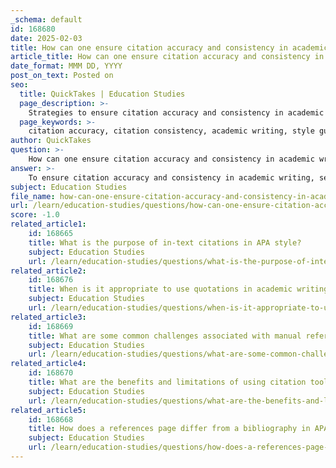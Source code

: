 ```yaml
---
_schema: default
id: 168680
date: 2025-02-03
title: How can one ensure citation accuracy and consistency in academic writing?
article_title: How can one ensure citation accuracy and consistency in academic writing?
date_format: MMM DD, YYYY
post_on_text: Posted on
seo:
  title: QuickTakes | Education Studies
  page_description: >-
    Strategies to ensure citation accuracy and consistency in academic writing, including familiarity with style guides, using citation tools, maintaining a comprehensive reference list, implementing in-text citations, thorough review, staying updated on practices, and seeking feedback.
  page_keywords: >-
    citation accuracy, citation consistency, academic writing, style guide, citation tools, reference list, in-text citations, editing citations, citation practices, academic integrity
author: QuickTakes
question: >-
    How can one ensure citation accuracy and consistency in academic writing?
answer: >-
    To ensure citation accuracy and consistency in academic writing, several strategies and best practices can be employed:\n\n1. **Familiarize Yourself with the Style Guide**: Understanding the specific rules and guidelines of the citation style you are using (e.g., APA, MLA, Chicago) is crucial. Each style has its own requirements for formatting citations, in-text citations, and the references page. Mastery of these elements helps maintain consistency throughout your work.\n\n2. **Use Citation Tools Wisely**: Citation management software (e.g., Zotero, EndNote, Mendeley) can significantly enhance the efficiency and accuracy of the referencing process. These tools automate citation generation and formatting, helping to ensure that citations are consistent and correctly formatted. However, it is essential to verify the accuracy of the citations generated by these tools, as they may not always be perfect.\n\n3. **Maintain a Comprehensive Reference List**: Keep a detailed and organized list of all sources you intend to cite. This list should include all necessary information (e.g., author names, publication dates, titles, and publication details) to facilitate accurate citations. A well-structured reference list acts as a roadmap for readers to trace your research journey.\n\n4. **Implement In-Text Citations**: Use in-text citations appropriately for paraphrased or quoted material. In APA style, for example, this involves including the author's last name and the year of publication (e.g., Smith, 2020). This practice not only gives credit to original authors but also helps prevent plagiarism.\n\n5. **Review and Edit**: After completing your writing, review your citations and references for accuracy and consistency. Check for common errors such as incorrect author names, publication years, or formatting issues. This step is vital for maintaining citation integrity.\n\n6. **Stay Updated on Citation Practices**: Citation practices can evolve, so it is important to stay informed about any changes to the style guides you are using. Regularly consult the official guidelines or reputable resources to ensure compliance with the latest standards.\n\n7. **Seek Feedback**: If possible, have peers or mentors review your citations and references. They may catch errors you overlooked and provide valuable insights into improving your citation practices.\n\nBy implementing these strategies, you can enhance the accuracy and consistency of your citations, thereby upholding academic integrity and contributing to the credibility of your research.
subject: Education Studies
file_name: how-can-one-ensure-citation-accuracy-and-consistency-in-academic-writing.md
url: /learn/education-studies/questions/how-can-one-ensure-citation-accuracy-and-consistency-in-academic-writing
score: -1.0
related_article1:
    id: 168665
    title: What is the purpose of in-text citations in APA style?
    subject: Education Studies
    url: /learn/education-studies/questions/what-is-the-purpose-of-intext-citations-in-apa-style
related_article2:
    id: 168676
    title: When is it appropriate to use quotations in academic writing?
    subject: Education Studies
    url: /learn/education-studies/questions/when-is-it-appropriate-to-use-quotations-in-academic-writing
related_article3:
    id: 168669
    title: What are some common challenges associated with manual referencing, and how can they be addressed?
    subject: Education Studies
    url: /learn/education-studies/questions/what-are-some-common-challenges-associated-with-manual-referencing-and-how-can-they-be-addressed
related_article4:
    id: 168670
    title: What are the benefits and limitations of using citation tools for referencing?
    subject: Education Studies
    url: /learn/education-studies/questions/what-are-the-benefits-and-limitations-of-using-citation-tools-for-referencing
related_article5:
    id: 168668
    title: How does a references page differ from a bibliography in APA style?
    subject: Education Studies
    url: /learn/education-studies/questions/how-does-a-references-page-differ-from-a-bibliography-in-apa-style
---
```


&nbsp;